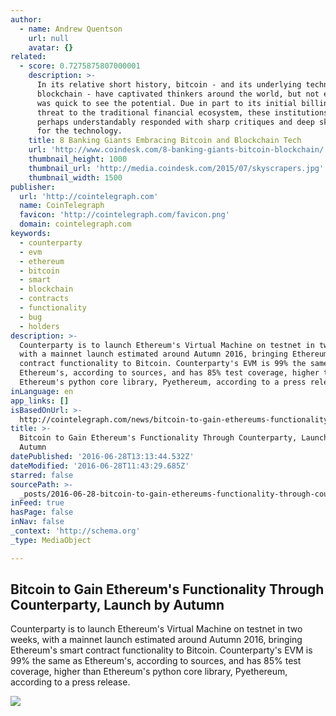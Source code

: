 ```yaml
---
author:
  - name: Andrew Quentson
    url: null
    avatar: {}
related:
  - score: 0.7275875807000001
    description: >-
      In its relative short history, bitcoin - and its underlying technology the
      blockchain - have captivated thinkers around the world, but not everyone
      was quick to see the potential. Due in part to its initial billing as a
      threat to the traditional financial ecosystem, these institutions have
      perhaps understandably responded with sharp critiques and deep skepticism
      for the technology.
    title: 8 Banking Giants Embracing Bitcoin and Blockchain Tech
    url: 'http://www.coindesk.com/8-banking-giants-bitcoin-blockchain/'
    thumbnail_height: 1000
    thumbnail_url: 'http://media.coindesk.com/2015/07/skyscrapers.jpg'
    thumbnail_width: 1500
publisher:
  url: 'http://cointelegraph.com'
  name: CoinTelegraph
  favicon: 'http://cointelegraph.com/favicon.png'
  domain: cointelegraph.com
keywords:
  - counterparty
  - evm
  - ethereum
  - bitcoin
  - smart
  - blockchain
  - contracts
  - functionality
  - bug
  - holders
description: >-
  Counterparty is to launch Ethereum's Virtual Machine on testnet in two weeks,
  with a mainnet launch estimated around Autumn 2016, bringing Ethereum's smart
  contract functionality to Bitcoin. Counterparty's EVM is 99% the same as
  Ethereum's, according to sources, and has 85% test coverage, higher than
  Ethereum's python core library, Pyethereum, according to a press release.
inLanguage: en
app_links: []
isBasedOnUrl: >-
  http://cointelegraph.com/news/bitcoin-to-gain-ethereums-functionality-through-counterparty-launch-by-autumn
title: >-
  Bitcoin to Gain Ethereum's Functionality Through Counterparty, Launch by
  Autumn
datePublished: '2016-06-28T13:13:44.532Z'
dateModified: '2016-06-28T11:43:29.685Z'
starred: false
sourcePath: >-
  _posts/2016-06-28-bitcoin-to-gain-ethereums-functionality-through-counterpart.md
inFeed: true
hasPage: false
inNav: false
_context: 'http://schema.org'
_type: MediaObject

---
```

<article style=""><h1>Bitcoin to Gain Ethereum's Functionality Through Counterparty, Launch by Autumn</h1><p>Counterparty is to launch Ethereum's Virtual Machine on testnet in two weeks, with a mainnet launch estimated around Autumn 2016, bringing Ethereum's smart contract functionality to Bitcoin. Counterparty's EVM is 99% the same as Ethereum's, according to sources, and has 85% test coverage, higher than Ethereum's python core library, Pyethereum, according to a press release.</p><img src="http://cointelegraph.com/images/725_aHR0cDovL2NvaW50ZWxlZ3JhcGguY29tL3N0b3JhZ2UvdXBsb2Fkcy92aWV3LzZmM2M3NTUwN2Q0NmU1NjQyOTNjOGE0ZTk2YmVjMDkyLmpwZw==.jpg" /></article>